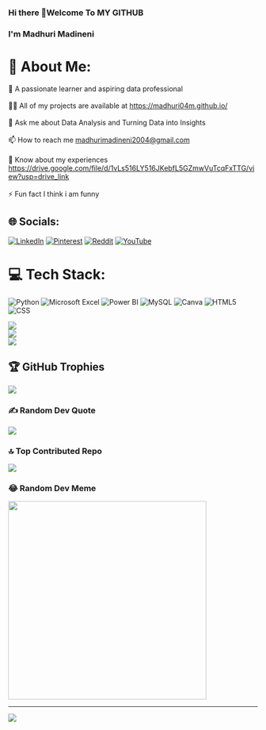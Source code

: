 ### Hi there 👋Welcome To MY GITHUB
### I'm Madhuri Madineni
# 💫 About Me:
🌱 A passionate learner and aspiring data professional <br><br>👨‍💻 All of my projects are available at https://madhuri04m.github.io/<br><br>💬 Ask me about Data Analysis and Turning Data into Insights<br><br>📫 How to reach me madhurimadineni2004@gmail.com<br><br>📄 Know about my experiences https://drive.google.com/file/d/1vLs516LY516JKebfL5GZmwVuTcqFxTTG/view?usp=drive_link<br><br>⚡ Fun fact I think i am funny


## 🌐 Socials:
[![LinkedIn](https://img.shields.io/badge/LinkedIn-%230077B5.svg?logo=linkedin&logoColor=white)](https://linkedin.com/in/https://www.linkedin.com/in/madhuri-madineni-03b60a271/) [![Pinterest](https://img.shields.io/badge/Pinterest-%23E60023.svg?logo=Pinterest&logoColor=white)](https://pinterest.com/madhurimadineni2004) [![Reddit](https://img.shields.io/badge/Reddit-%23FF4500.svg?logo=Reddit&logoColor=white)](https://reddit.com/user/Madhuri_2004) [![YouTube](https://img.shields.io/badge/YouTube-%23FF0000.svg?logo=YouTube&logoColor=white)](https://youtube.com/@https://www.youtube.com/@mm_Talks21)
# 💻 Tech Stack:
 ![Python](https://img.shields.io/badge/python-3670A0?style=for-the-badge&logo=python&logoColor=ffdd54)  ![Microsoft Excel](https://img.shields.io/badge/Microsoft%20Excel-217346?style=for-the-badge&logo=microsoft-excel&logoColor=white) ![Power BI](https://img.shields.io/badge/Microsoft%20Power%20BI-F2C811?style=for-the-badge&logo=power-bi&logoColor=black)
![MySQL](https://img.shields.io/badge/mysql-%2300000f.svg?style=for-the-badge&logo=mysql&logoColor=white) ![Canva](https://img.shields.io/badge/Canva-%2300C4CC.svg?style=for-the-badge&logo=Canva&logoColor=white) ![HTML5](https://img.shields.io/badge/html5-%23E34F26.svg?style=for-the-badge&logo=html5&logoColor=white) ![CSS](https://img.shields.io/badge/css-%233573b6.svg?style=for-the-badge&logo=css3&logoColor=white)
 
 
![](https://github-readme-stats.vercel.app/api?username=madhuri04m&theme=dark&hide_border=false&include_all_commits=true&count_private=false)<br/>
![](https://github-readme-streak-stats.herokuapp.com/?user=madhuri04m&theme=dark&hide_border=false)<br/>
![](https://github-readme-stats.vercel.app/api/top-langs/?username=madhuri04m&theme=dark&hide_border=false&include_all_commits=true&count_private=false&layout=compact)

## 🏆 GitHub Trophies
![](https://github-profile-trophy.vercel.app/?username=madhuri04m&theme=radical&no-frame=false&no-bg=true&margin-w=4)

### ✍️ Random Dev Quote
![](https://quotes-github-readme.vercel.app/api?type=vetical&theme=radical)

### 🔝 Top Contributed Repo
![](https://github-contributor-stats.vercel.app/api?username=madhuri04m&limit=5&theme=onestar&combine_all_yearly_contributions=true)

### 😂 Random Dev Meme
<img src='https://randommeme-five.vercel.app/' style="height: 400px;"/>

---
[![](https://visitcount.itsvg.in/api?id=madhuri04m&icon=5&color=12)](https://visitcount.itsvg.in)



  
<!-- Proudly created with GPRM ( https://gprm.itsvg.in ) -->
